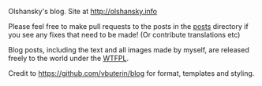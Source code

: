 Olshansky's blog. Site at http://olshansky.info

Please feel free to make pull requests to the posts in the [posts](./posts/) directory if you see any fixes that need to be made! (Or contribute translations etc)

Blog posts, including the text and all images made by myself, are released freely to the world under the [WTFPL](http://www.wtfpl.net/).

Credit to https://github.com/vbuterin/blog for format, templates and styling.
